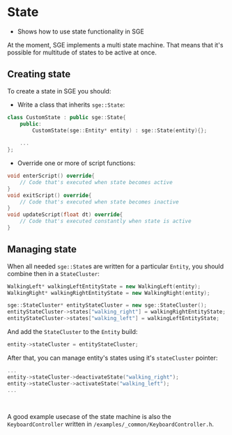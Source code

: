 # State

- Shows how to use state functionality in SGE

At the moment, SGE implements a multi state machine. That means that it's possible for multitude of states to be active at once. 

## Creating state

To create a state in SGE you should:

- Write a class that inherits `sge::State`:

```C++
class CustomState : public sge::State{
    public:
        CustomState(sge::Entity* entity) : sge::State(entity){};
    
    ...
};
```

- Override one or more of script functions:

```C++
void enterScript() override{
    // Code that's executed when state becomes active
}
void exitScript() override{
    // Code that's executed when state becomes inactive
}
void updateScript(float dt) override{
    // Code that's executed constantly when state is active
}
```

## Managing state

When all needed `sge::State`s are written for a particular `Entity`, you should combine then in a `StateCluster`:

```C++
WalkingLeft* walkingLeftEntityState = new WalkingLeft(entity);
WalkingRight* walkingRightEntityState = new WalkingRight(entity);

sge::StateCluster* entityStateCluster = new sge::StateCluster();
entityStateCluster->states["walking_right"] = walkingRightEntityState;
entityStateCluster->states["walking_left"] = walkingLeftEntityState;
```

And add the `StateCluster` to the `Entity` build:

```C++
entity->stateCluster = entityStateCluster;
```

After that, you can manage entity's states using it's `stateCluster` pointer:

```C++
...
entity->stateCluster->deactivateState("walking_right");
entity->stateCluster->activateState("walking_left");
...
```

<br>

A good example usecase of the state machine is also the `KeyboardController` written in `/examples/_common/KeyboardController.h`.
